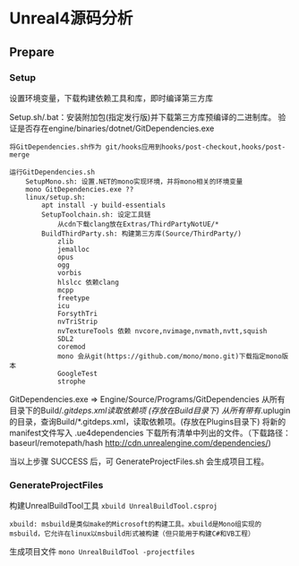 # Unreal4源码分析    

## Prepare
###  Setup
设置环境变量，下载构建依赖工具和库，即时编译第三方库

Setup.sh/.bat：安装附加包(指定发行版)并下载第三方库预编译的二进制库。
	验证是否存在engine/binaries/dotnet/GitDependencies.exe

	将GitDependencies.sh作为 git/hooks应用到hooks/post-checkout,hooks/post-merge

	运行GitDependencies.sh
		SetupMono.sh: 设置.NET的mono实现环境，并将mono相关的环境变量
		mono GitDependencies.exe ??
		linux/setup.sh: 
			apt install -y build-essentials
			SetupToolchain.sh: 设定工具链
				从cdn下载clang放在Extras/ThirdPartyNotUE/*
			BuildThirdParty.sh: 构建第三方库(Source/ThirdParty/)
				zlib
				jemalloc
				opus
				ogg
				vorbis
				hlslcc 依赖clang
				mcpp
				freetype
				icu
				ForsythTri
				nvTriStrip
				nvTextureTools 依赖 nvcore,nvimage,nvmath,nvtt,squish
				SDL2
				coremod
				mono 会从git(https://github.com/mono/mono.git)下载指定mono版本
				GoogleTest
				strophe


GitDependencies.exe => Engine/Source/Programs/GitDependencies
	从所有目录下的Build/*.gitdeps.xml读取依赖项 (存放在Build目录下)
	从所有带有*.uplugin的目录，查询Build/*.gitdeps.xml，读取依赖项。(存放在Plugins目录下)
	将新的manifest文件写入 .ue4dependencies
	下载所有清单中列出的文件。（下载路径：baseurl/remotepath/hash   http://cdn.unrealengine.com/dependencies/)
	
当以上步骤 SUCCESS 后，可 GenerateProjectFiles.sh 会生成项目工程。



### GenerateProjectFiles
构建UnrealBuildTool工具 `xbuild UnrealBuildTool.csproj`

	xbuild: msbuild是类似make的Microsoft的构建工具。xbuild是Mono组实现的msbuild，它允许在linux以msbuild形式被构建（但只能用于构建C#和VB工程）

生成项目文件 `mono UnrealBuildTool -projectfiles`



